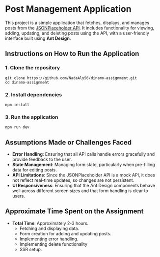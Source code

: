 # Post Management Application

This project is a simple application that fetches, displays, and manages posts from the [JSONPlaceholder API](https://jsonplaceholder.typicode.com/). It includes functionality for viewing, adding, updating, and deleting posts using the API, with a user-friendly interface built using **Ant Design**.

## Instructions on How to Run the Application

### 1. Clone the repository
    git clone https://github.com/NadaAly56/dinamo-assignment.git
    cd dinamo-assignment

### 2. Install dependencies
    npm install
    
### 3. Run the application
    npm run dev

## Assumptions Made or Challenges Faced

- **Error Handling**: Ensuring that all API calls handle errors gracefully and provide feedback to the user.
- **State Management**: Managing form state, particularly when pre-filling data for editing posts.
- **API Limitations**: Since the JSONPlaceholder API is a mock API, it does not reflect real-time updates, so changes are not persistent.
- **UI Responsiveness**: Ensuring that the Ant Design components behave well across different screen sizes and that form handling is clear to users.

## Approximate Time Spent on the Assignment

- **Total Time**: Approximately 2-3 hours.
  - Fetching and displaying data.
  - Form creation for adding and updating posts.
  - Implementing error handling.
  - Implementing delete functionality
  - SSR setup.
